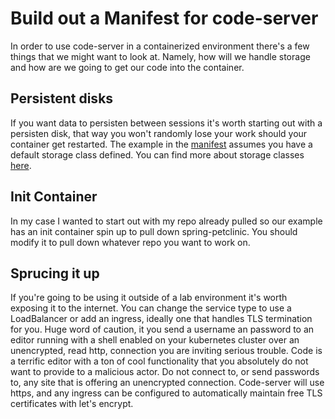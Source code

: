 # Build out a Manifest for code-server

In order to use code-server in a containerized environment there's a few things that we might want to look at. Namely, how will we handle storage and how are we going to get our code into the container.

## Persistent disks

If you want data to persisten between sessions it's worth starting out with a persisten disk, that way you won't randomly lose your work should your container get restarted. The example in the [manifest](code-server.yaml) assumes you have a default storage class defined. You can find more about storage classes [here](https://kubernetes.io/docs/concepts/storage/storage-classes/).

## Init Container

In my case I wanted to start out with my repo already pulled so our example has an init container spin up to pull down spring-petclinic. You should modify it to pull down whatever repo you want to work on.

## Sprucing it up

If you're going to be using it outside of a lab environment it's worth exposing it to the internet. You can change the service type to use a LoadBalancer or add an ingress, ideally one that handles TLS termination for you. Huge word of caution, it you send a username an password to an editor running with a shell enabled on your kubernetes cluster over an unencrypted, read http, connection you are inviting serious trouble. Code is a terrific editor with a ton of cool functionality that you absolutely do not want to provide to a malicious actor. Do not connect to, or send passwords to, any site that is offering an unencrypted connection. Code-server will use https, and any ingress can be configured to automatically maintain free TLS certificates with let's encrypt.
